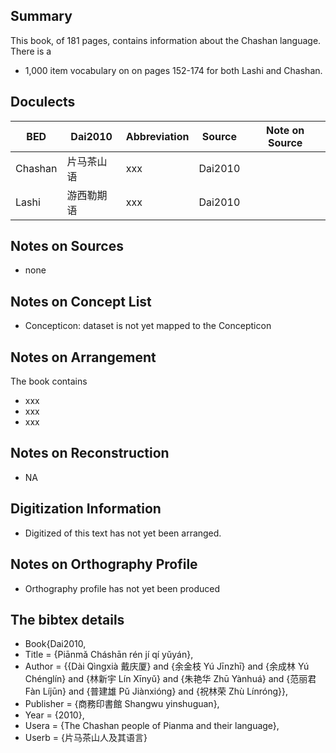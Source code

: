## Summary

This book, of 181 pages, contains information about the Chashan language. 
There is a
* 1,000 item vocabulary 
on on pages 152-174 for both Lashi and Chashan. 

## Doculects

BED | Dai2010 | Abbreviation | Source | Note on Source
--- | --- | --- | --- | ---
Chashan | 片马茶山语 | xxx | Dai2010 | 
Lashi | 游西勒期语 | xxx | Dai2010 | 

## Notes on Sources

* none 

## Notes on Concept List

* Concepticon: dataset is not yet mapped to the Concepticon

## Notes on Arrangement

The book contains

* xxx
* xxx
* xxx 

## Notes on Reconstruction

* NA

## Digitization Information

* Digitized of this text has not yet been arranged.

## Notes on Orthography Profile

* Orthography profile has not yet been produced

## The bibtex details

* Book{Dai2010,
*  Title                    = {Piānmǎ Cháshān rén jí qí yǔyán},
*  Author                   = {{Dài Qìngxià 戴庆厦} and {余金枝 Yú Jīnzhī} and {余成林 Yú Chénglín} and {林新宇 Lín Xīnyǔ} and {朱艳华 Zhū Yànhuá} and {范丽君 Fàn Líjūn} and {普建雄 Pǔ Jiànxióng} and {祝林荣 Zhù Línróng}},
*  Publisher                = {商務印書館 Shangwu yinshuguan},
*  Year                     = {2010},
*  Usera                    = {The Chashan people of Pianma and their language},
*  Userb                    = {片马茶山人及其语言}

